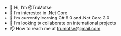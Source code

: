 - 👋 Hi, I’m @TruMotse
- 👀 I’m interested in .Net Core
- 🌱 I’m currently learning C# 8.0 and .Net Core 3.0
- 💞️ I’m looking to collaborate on international projects
- 📫 How to reach me at trumotse@gmail.com

<!---
TruMotse/TruMotse is a ✨ special ✨ repository because its `README.md` (this file) appears on your GitHub profile.
You can click the Preview link to take a look at your changes.
--->
